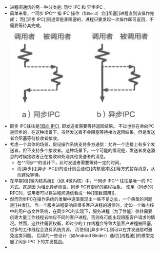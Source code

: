 - 进程间通信的另一种分类是: 同步 IPC 和 异步IPC 。
- 简单来看，^^同步 IPC^^ 指 IPC 操作（如`Send`）会[[阻塞]]进程直到该操作完成；
  而[[异步 IPC]]则通常是非阻塞的，进程只要发起一次操作即可返回，不需要等待其完成。
  ![image.png](../assets/image_1710144174487_0.png)
- 同步 IPC往往是[[双向 IPC]](RPC), 即发送者需要等待返回结果。
  不过也存在单向PC是同步的，在这种场景下，虽然发送者不会阻塞等待接收返回结果，但是发送者会阻塞等待接收者接收。
- 考虑一个具体的场景，假设操作系统支持多方通信：允许一个连接上有多个发送者，但不支持多个接收者。这种场景下，一个可能的情况是，发送者发送消息的时候接收者正在接收和处理其他发送者的消息。
	- 在^^同步^^的设计下，此时发送者需要等待一定的时间，
	- 而[异步]([[异步 IPC]])的设计则会通过[[内核缓冲区]]等方式暂存消息，从而避免等待。
- 在早期的[[微内核系统]]（如L4微内核）中，^^同步 IPC^^ 往往是唯一的 PC 方式。这是因
  为相比异步而言，同步 PC有更好的编程抽象。
  使用（同步的）RPC时，调用者可以将进程间通信看成一种[[函数调用]]。
- 然而同步PC在操作系统的发展中逐渐表现出一些不足之处，一个典型的问题是[[并发]]。
  当一个服务进程要响应很多客户进程的通信时，比如一个微内核中的用户态文件系统，在同步PC的实现下，服务进程（为了性能）往往需要创建大量工作线程去响应不同的客户进程，否则有可能出现阻塞客户请求的情况。然而，这往往需要权衡，即过少的工作线程会导致大量客户进程被阻塞，过多的工作线程会浪费系统资源。
  而使用[[异步IPC]]则可以在并发通信时避免这类问题。
  后续的一些设计（如Android Binder）通过[[线程池]]的模型克服了同步 IPC 下的并发挑战。
-